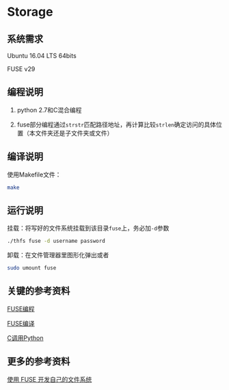 # Storage

## 系统需求

Ubuntu 16.04 LTS 64bits

FUSE v29

## 编程说明

1. python 2.7和C混合编程

2. fuse部分编程通过`strstr`匹配路径地址，再计算比较`strlen`确定访问的具体位置（本文件夹还是子文件夹或文件）

## 编译说明

使用Makefile文件：

```sh
make
```

## 运行说明


挂载：将写好的文件系统挂载到该目录`fuse`上，务必加`-d`参数

```sh
./thfs fuse -d username password
```

卸载：在文件管理器里图形化弹出或者

```sh
sudo umount fuse
```

## 关键的参考资料

[FUSE编程](https://cloud.tencent.com/developer/article/1039270)

[FUSE编译](https://blog.csdn.net/zgl07/article/details/7558766)

[C调用Python](https://www.cnblogs.com/Hisin/archive/2012/02/27/2370590.html)

## 更多的参考资料

[使用 FUSE 开发自己的文件系统](https://www.ibm.com/developerworks/cn/linux/l-fuse/)
